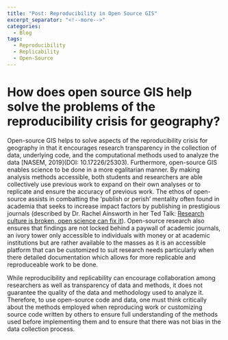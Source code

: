 ```yaml
---
title: "Post: Reproducibility in Open Source GIS"
excerpt_separator: "<!--more-->"
categories:
  - Blog
tags:
  - Reproducibility
  - Replicability
  - Open-Source
---
```


# How does open source GIS help solve the problems of the reproducibility crisis for geography?

Open-source GIS helps to solve aspects of the reproducibility crisis for geography in that it encourages research transparency in the collection of data, underlying code, and the computational methods used to analyze the data [NASEM, 2019](DOI: 10.17226/25303). Furthermore, open-source GIS enables science to be done in a more egalitarian manner. By making analysis methods accessible, both students and researchers are able collectively use previous work to expand on their own analyses or to replicate and ensure the accuracy of previous work. The ethos of open-source assists in combatting the ‘publish or perish’ mentality often found in academia that seeks to increase impact factors by publishing in prestigious journals (described by Dr. Rachel Ainsworth in her Ted Talk: [Research culture is broken, open science can fix it](https://youtu.be/c-bemNZ-IqA)). Open-source research also ensures that findings are not locked behind a paywall of academic journals, an ivory tower only accessible to individuals with money or at academic institutions but are rather available to the masses as it is an accessible platform that can be customized to suit research needs particularly when there detailed documentation which allows for more replicable and reproduceable work to be done.

While reproducibility and replicability can encourage collaboration among researchers as well as transparency of data and methods, it does not guarantee the quality of the data and methodology used to analyze it. Therefore, to use open-source code and data, one must think critically about the methods employed when reproducing work or customizing source code written by others to ensure full understanding of the methods used before implementing them and to ensure that there was not bias in the data collection process.  
